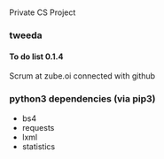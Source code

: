 #
Private CS Project
### tweeda


#### To do list 0.1.4
Scrum at zube.oi connected with github


### python3 dependencies (via pip3)
- bs4
- requests
- lxml
- statistics
